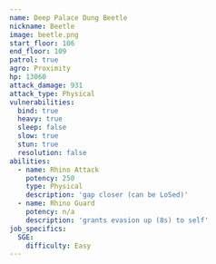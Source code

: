 ```yaml
---
name: Deep Palace Dung Beetle
nickname: Beetle
image: beetle.png
start_floor: 106
end_floor: 109
patrol: true
agro: Proximity
hp: 13060
attack_damage: 931
attack_type: Physical
vulnerabilities:
  bind: true
  heavy: true
  sleep: false
  slow: true
  stun: true
  resolution: false
abilities:
  - name: Rhino Attack
    potency: 250
    type: Physical
    description: 'gap closer (can be LoSed)'
  - name: Rhino Guard
    potency: n/a
    description: 'grants evasion up (8s) to self'
job_specifics:
  SGE:
    difficulty: Easy
---
```

